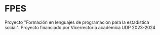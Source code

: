 # FPES
Proyecto "Formación en lenguajes de programación para la estadística social". Proyecto financiado por Vicerrectoría académica UDP 2023-2024 
